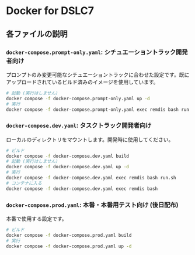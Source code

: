 # Docker for DSLC7

## 各ファイルの説明

### `docker-compose.prompt-only.yaml`: シチュエーショントラック開発者向け

プロンプトのみ変更可能なシチュエーショントラックに合わせた設定です。既にアップロードされているビルド済みのイメージを使用しています。

```sh
# 起動 (実行はしません)
docker compose -f docker-compose.prompt-only.yaml up -d
# 実行
docker compose -f docker-compose.prompt-only.yaml exec remdis bash run.sh
```

### `docker-compose.dev.yaml`: タスクトラック開発者向け

ローカルのディレクトリをマウントします。開発時に使用してください。

```sh
# ビルド
docker compose -f docker-compose.dev.yaml build
# 起動 (実行はしません)
docker compose -f docker-compose.dev.yaml up -d
# 実行
docker compose -f docker-compose.dev.yaml exec remdis bash run.sh
# コンテナに入る
docker compose -f docker-compose.dev.yaml exec remdis bash
```

### `docker-compose.prod.yaml`: 本番・本番用テスト向け (後日配布)

本番で使用する設定です。

```sh
# ビルド
docker compose -f docker-compose.prod.yaml build
# 実行
docker compose -f docker-compose.prod.yaml up -d
```
